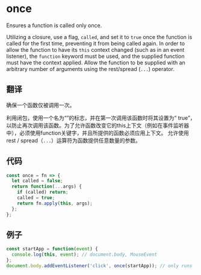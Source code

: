 # once

Ensures a function is called only once.

Utilizing a closure, use a flag, `called`, and set it to `true` once the function is called for the first time, preventing it from being called again. In order to allow the function to have its `this` context changed (such as in an event listener), the `function` keyword must be used, and the supplied function must have the context applied.
Allow the function to be supplied with an arbitrary number of arguments using the rest/spread (`...`) operator.

## 翻译

确保一个函数仅被调用一次。

利用闭包，使用一个名为“”的标志，并在第一次调用该函数时将其设置为“ true”，以防止再次调用该函数。为了允许函数改变它的this上下文（例如在事件监听器中），必须使用function关键字，并且所提供的函数必须应用上下文。
允许使用rest / spread（`...`）运算符为函数提供任意数量的参数。

## 代码

```js
const once = fn => {
  let called = false;
  return function(...args) {
    if (called) return;
    called = true;
    return fn.apply(this, args);
  };
};
```

## 例子

```js
const startApp = function(event) {
  console.log(this, event); // document.body, MouseEvent
};
document.body.addEventListener('click', once(startApp)); // only runs `startApp` once upon click
```
